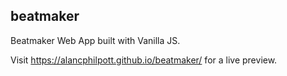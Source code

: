 ## beatmaker

Beatmaker Web App built with Vanilla JS.

Visit https://alancphilpott.github.io/beatmaker/ for a live preview.
